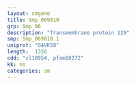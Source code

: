 ```yaml
---
layout: smgene
title: Smp_069810
grp: Smp_06
description: "Transmembrane protein 129"
smp: Smp_069810.1
uniprot: "G4VK58"
length:  1356
cdd: "cl10954, pfam10272"
kk: ns
categories: sm
---
```

